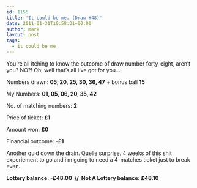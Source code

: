 ```yaml
---
id: 1155
title: 'It could be me. (Draw #48)'
date: 2011-01-31T10:58:31+00:00
author: mark
layout: post
tags:
  - it could be me
---
```

You&#8217;re all itching to know the outcome of draw number forty-eight, aren&#8217;t you? NO?! Oh, well that&#8217;s all i&#8217;ve got for you&#8230;

Numbers drawn: **05, 20, 25, 30, 36, 47** + bonus ball **15**

My Numbers: **01, 05, 06, 20, 35, 42**

No. of matching numbers: **2**

Price of ticket: **£1**

Amount won: **£0**

Financial outcome: **-£1**

Another quid down the drain. Quelle surprise. 4 weeks of this shit experiement to go and i&#8217;m going to need a 4-matches ticket just to break even.

**Lottery balance: -£48.00  //  Not A Lottery balance: £48.10**